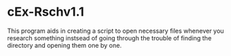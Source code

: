 # cEx-Rschv1.1
This program aids in creating a script to open necessary files whenever you research something instsead of going through the trouble of finding the directory and opening them one by one. 
